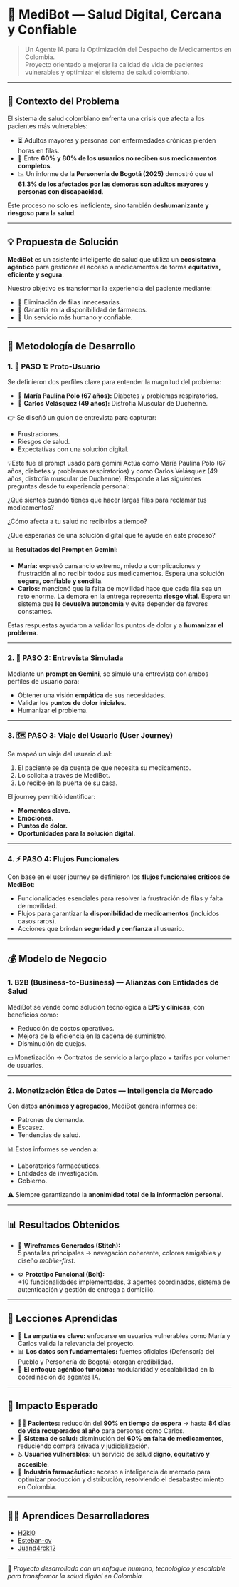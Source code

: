 # 🤖 MediBot — Salud Digital, Cercana y Confiable

> Un Agente IA para la Optimización del Despacho de Medicamentos en Colombia.  
> Proyecto orientado a mejorar la calidad de vida de pacientes vulnerables y optimizar el sistema de salud colombiano.

---

## 📌 Contexto del Problema
El sistema de salud colombiano enfrenta una crisis que afecta a los pacientes más vulnerables:

- ⏳ Adultos mayores y personas con enfermedades crónicas pierden horas en filas.  
- 💊 Entre **60% y 80% de los usuarios no reciben sus medicamentos completos**.  
- 📉 Un informe de la **Personería de Bogotá (2025)** demostró que el **61.3% de los afectados por las demoras son adultos mayores y personas con discapacidad**.  

Este proceso no solo es ineficiente, sino también **deshumanizante y riesgoso para la salud**.

---

## 💡 Propuesta de Solución
**MediBot** es un asistente inteligente de salud que utiliza un **ecosistema agéntico** para gestionar el acceso a medicamentos de forma **equitativa, eficiente y segura**.  

Nuestro objetivo es transformar la experiencia del paciente mediante:  
- 🚫 Eliminación de filas innecesarias.  
- 💊 Garantía en la disponibilidad de fármacos.  
- 🤝 Un servicio más humano y confiable.  

---

## 🤝 Metodología de Desarrollo

### 1. 📝 PASO 1: Proto-Usuario
Se definieron dos perfiles clave para entender la magnitud del problema:  

- 👩 **María Paulina Polo (67 años):** Diabetes y problemas respiratorios.  
- 👨 **Carlos Velásquez (49 años):** Distrofia Muscular de Duchenne.  

👉 Se diseñó un guion de entrevista para capturar:  
- Frustraciones.  
- Riesgos de salud.  
- Expectativas con una solución digital.  

💡Este fue el prompt usado para gemini
Actúa como María Paulina Polo (67 años, diabetes y problemas respiratorios) y como Carlos Velásquez (49 años, distrofia muscular de Duchenne).
Responde a las siguientes preguntas desde tu experiencia personal:

¿Qué sientes cuando tienes que hacer largas filas para reclamar tus medicamentos?

¿Cómo afecta a tu salud no recibirlos a tiempo?

¿Qué esperarías de una solución digital que te ayude en este proceso?


📊 **Resultados del Prompt en Gemini:**  
- **María:** expresó cansancio extremo, miedo a complicaciones y frustración al no recibir todos sus medicamentos. Espera una solución **segura, confiable y sencilla**.  
- **Carlos:** mencionó que la falta de movilidad hace que cada fila sea un reto enorme. La demora en la entrega representa **riesgo vital**. Espera un sistema que **le devuelva autonomía** y evite depender de favores constantes.  

Estas respuestas ayudaron a validar los puntos de dolor y a **humanizar el problema**.  

---

### 2. 🎤 PASO 2: Entrevista Simulada
Mediante un **prompt en Gemini**, se simuló una entrevista con ambos perfiles de usuario para:  
- Obtener una visión **empática** de sus necesidades.  
- Validar los **puntos de dolor iniciales**.  
- Humanizar el problema.  

---

### 3. 🗺️ PASO 3: Viaje del Usuario (User Journey)
Se mapeó un viaje del usuario dual:  
1. El paciente se da cuenta de que necesita su medicamento.  
2. Lo solicita a través de MediBot.  
3. Lo recibe en la puerta de su casa.  

El journey permitió identificar:  
- **Momentos clave.**  
- **Emociones.**  
- **Puntos de dolor.**  
- **Oportunidades para la solución digital.**  

---

### 4. ⚡ PASO 4: Flujos Funcionales
Con base en el user journey se definieron los **flujos funcionales críticos de MediBot**:  
- Funcionalidades esenciales para resolver la frustración de filas y falta de movilidad.  
- Flujos para garantizar la **disponibilidad de medicamentos** (incluidos casos raros).  
- Acciones que brindan **seguridad y confianza** al usuario.  

---

## 💰 Modelo de Negocio

### 1. B2B (Business-to-Business) — Alianzas con Entidades de Salud
MediBot se vende como solución tecnológica a **EPS y clínicas**, con beneficios como:  
- Reducción de costos operativos.  
- Mejora de la eficiencia en la cadena de suministro.  
- Disminución de quejas.  

💵 Monetización → Contratos de servicio a largo plazo + tarifas por volumen de usuarios.  

---

### 2. Monetización Ética de Datos — Inteligencia de Mercado
Con datos **anónimos y agregados**, MediBot genera informes de:  
- Patrones de demanda.  
- Escasez.  
- Tendencias de salud.  

📊 Estos informes se venden a:  
- Laboratorios farmacéuticos.  
- Entidades de investigación.  
- Gobierno.  

⚠️ Siempre garantizando la **anonimidad total de la información personal**.  

---

## 📊 Resultados Obtenidos
- 🎨 **Wireframes Generados (Stitch):**  
  5 pantallas principales → navegación coherente, colores amigables y diseño *mobile-first*.  

- ⚙️ **Prototipo Funcional (Bolt):**  
  +10 funcionalidades implementadas, 3 agentes coordinados, sistema de autenticación y gestión de entrega a domicilio.  

---

## 🎯 Lecciones Aprendidas
- 💙 **La empatía es clave:** enfocarse en usuarios vulnerables como María y Carlos valida la relevancia del proyecto.  
- 📊 **Los datos son fundamentales:** fuentes oficiales (Defensoría del Pueblo y Personería de Bogotá) otorgan credibilidad.  
- 🤖 **El enfoque agéntico funciona:** modularidad y escalabilidad en la coordinación de agentes IA.  

---

## 🌟 Impacto Esperado
- 👩‍⚕️ **Pacientes:** reducción del **90% en tiempo de espera** → hasta **84 días de vida recuperados al año** para personas como Carlos.  
- 🏥 **Sistema de salud:** disminución del **60% en falta de medicamentos**, reduciendo compra privada y judicialización.  
- ♿ **Usuarios vulnerables:** un servicio de salud **digno, equitativo y accesible**.  
- 💊 **Industria farmacéutica:** acceso a inteligencia de mercado para optimizar producción y distribución, resolviendo el desabastecimiento en Colombia.  

---

## 👩‍💻 Aprendices Desarrolladores
- [H2kl0](https://github.com/H2kl0)  
- [Esteban-cv](https://github.com/Esteban-cv)  
- [Juand4rck12](https://github.com/Juand4rck12)  

---

📌 *Proyecto desarrollado con un enfoque humano, tecnológico y escalable para transformar la salud digital en Colombia.*
